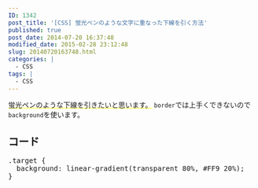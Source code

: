 ```yaml
---
ID: 1342
post_title: '[CSS] 蛍光ペンのような文字に重なった下線を引く方法'
published: true
post_date: 2014-07-20 16:37:48
modified_date: 2015-02-28 23:12:48
slug: 20140720163748.html
categories: |
  - CSS
tags: |
  - CSS
---
```

<span style="background: linear-gradient(transparent 80%, #FF9 20%);">蛍光ペンのような下線を引きたいと思います。</span>
<code>border</code>では上手くできないので<code>background</code>を使います。
<!--more-->
<h2>コード</h2>
<pre class="prettyprint linenums lang-css">.target {
  background: linear-gradient(transparent 80%, #FF9 20%);
}
</pre>